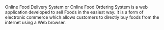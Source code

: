 Online Food Delivery System or Online Food Ordering System is a web application developed to sell Foods in the easiest way. It is a form of electronic commerce which allows customers to directly buy foods from the internet using a Web browser.
